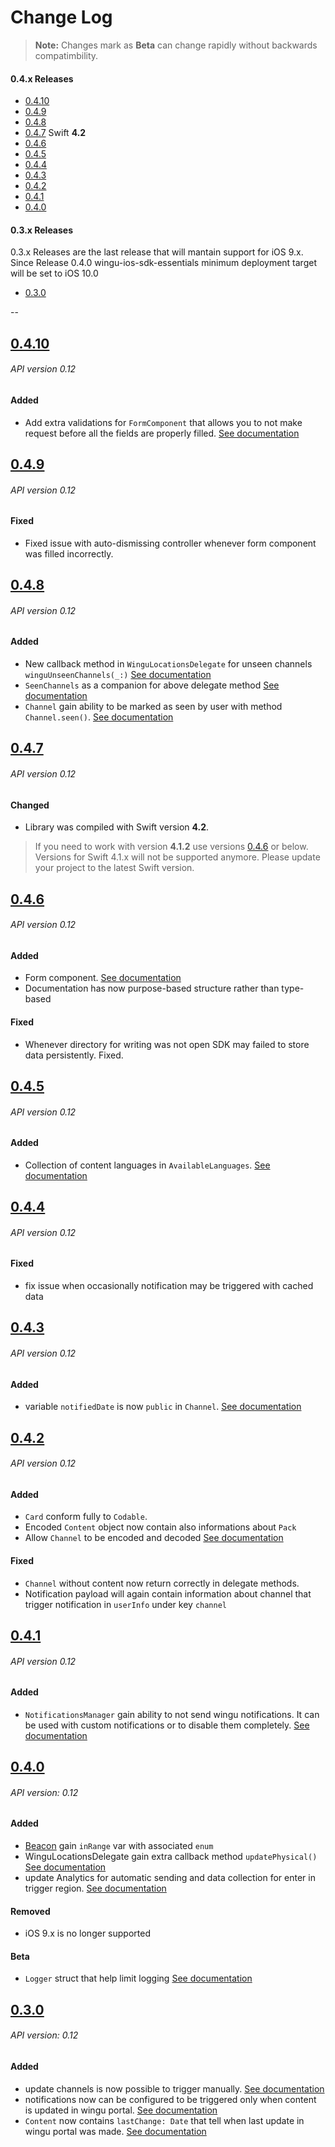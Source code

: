 # Change Log

> **Note:** Changes mark as **Beta** can change rapidly without backwards compatimbility.

#### 0.4.x Releases
- [0.4.10](#0.4.10)
- [0.4.9](#0.4.9)
- [0.4.8](#0.4.8)
- [0.4.7](#0.4.7) Swift **4.2**
- [0.4.6](#0.4.6)
- [0.4.5](#0.4.5)
- [0.4.4](#0.4.4)
- [0.4.3](#0.4.3)
- [0.4.2](#0.4.2)
- [0.4.1](#0.4.1)
- [0.4.0](#0.4.0)

#### 0.3.x Releases

0.3.x Releases are the last release that will mantain support for iOS 9.x. Since Release 0.4.0 wingu-ios-sdk-essentials minimum deployment target will be set to iOS 10.0

- [0.3.0](#0.3.0)

--

## [0.4.10](https://github.com/wingu-GmbH/wingu-ios-sdk-essentials/releases/tag/0.4.10)

###### API version 0.12

#### Added
- Add extra validations for `FormComponent` that allows you to not make request before all the fields are properly filled. [See documentation](https://wingu-gmbh.github.io/wingu-ios-sdk-essentials/Classes/FormComponent.html)

## [0.4.9](https://github.com/wingu-GmbH/wingu-ios-sdk-essentials/releases/tag/0.4.9)

###### API version 0.12

#### Fixed
- Fixed issue with auto-dismissing controller whenever form component was filled incorrectly.

## [0.4.8](https://github.com/wingu-GmbH/wingu-ios-sdk-essentials/releases/tag/0.4.8)

###### API version 0.12

#### Added
- New callback method in `WinguLocationsDelegate` for unseen channels `winguUnseenChannels(_:)` [See documentation](https://wingu-gmbh.github.io/wingu-ios-sdk-essentials/Protocols/WinguLocationsDelegate.html)
- `SeenChannels` as a companion for above delegate method [See documentation](https://wingu-gmbh.github.io/wingu-ios-sdk-essentials/Classes/SeenChannels.html)
- `Channel` gain ability to be marked as seen by user with method `Channel.seen()`. [See documentation](https://wingu-gmbh.github.io/wingu-ios-sdk-essentials/Classes/Channel.html)


## [0.4.7](https://github.com/wingu-GmbH/wingu-ios-sdk-essentials/releases/tag/0.4.7)

###### API version 0.12

#### Changed
- Library was compiled with Swift version **4.2**.


> If you need to work with version **4.1.2** use versions [0.4.6](#0.4.6) or below.<br/>
> Versions for Swift 4.1.x will not be supported anymore. Please update your project to the latest Swift version.

## [0.4.6](https://github.com/wingu-GmbH/wingu-ios-sdk-essentials/releases/tag/0.4.6)

###### API version 0.12

#### Added
- Form component. [See documentation](https://wingu-gmbh.github.io/wingu-ios-sdk-essentials/Classes/FormComponent.html)
- Documentation has now purpose-based structure rather than type-based

#### Fixed
- Whenever directory for writing was not open SDK may failed to store data persistently. Fixed.

## [0.4.5](https://github.com/wingu-GmbH/wingu-ios-sdk-essentials/releases/tag/0.4.5)

###### API version 0.12

#### Added
- Collection of content languages in `AvailableLanguages`. [See documentation](https://wingu-gmbh.github.io/wingu-ios-sdk-essentials/Classes/AvailableLanguages.html)

## [0.4.4](https://github.com/wingu-GmbH/wingu-ios-sdk-essentials/releases/tag/0.4.4)

###### API version 0.12

#### Fixed
- fix issue when occasionally notification may be triggered with cached data 

## [0.4.3](https://github.com/wingu-GmbH/wingu-ios-sdk-essentials/releases/tag/0.4.3)

###### API version 0.12

#### Added
- variable `notifiedDate` is now `public` in `Channel`. [See documentation](https://wingu-gmbh.github.io/wingu-ios-sdk-essentials/Classes/Channel.html)

## [0.4.2](https://github.com/wingu-GmbH/wingu-ios-sdk-essentials/releases/tag/0.4.2)

###### API version 0.12

#### Added
- `Card` conform fully to `Codable`.
- Encoded `Content` object now contain also informations about `Pack`
- Allow `Channel` to be encoded and decoded [See documentation](https://wingu-gmbh.github.io/wingu-ios-sdk-essentials/Classes/Channel.html)

#### Fixed
- `Channel` without content now return correctly in delegate methods.
- Notification payload will again contain information about channel that trigger notification in `userInfo` under key `channel`

## [0.4.1](https://github.com/wingu-GmbH/wingu-ios-sdk-essentials/releases/tag/0.4.1)

###### API version 0.12

#### Added
- `NotificationsManager` gain ability to not send wingu notifications. It can be used with custom notifications or to disable them completely. [See documentation](https://wingu-gmbh.github.io/wingu-ios-sdk-essentials/Classes/NotificationsManager.html)

## [0.4.0](https://github.com/wingu-GmbH/wingu-ios-sdk-essentials/releases/tag/0.4.0)

###### API version: 0.12

#### Added
- [Beacon](https://wingu-gmbh.github.io/wingu-ios-sdk-essentials/Classes/Beacon.html) gain `inRange` var with associated `enum`
- WinguLocationsDelegate gain extra callback method `updatePhysical()` [See documentation](https://wingu-gmbh.github.io/wingu-ios-sdk-essentials/Protocols/WinguLocationsDelegate.html)
- update Analytics for automatic sending and data collection for enter in trigger region. [See documentation](https://wingu-gmbh.github.io/wingu-ios-sdk-essentials/Classes/WinguAnalytics.html)

#### Removed
- iOS 9.x is no longer supported

#### Beta
- `Logger` struct that help limit logging [See documentation](https://wingu-gmbh.github.io/wingu-ios-sdk-essentials/Classes/Logger.html) 


## [0.3.0](https://github.com/wingu-GmbH/wingu-ios-sdk-essentials/releases/tag/0.3.0)

###### API version: 0.12

#### Added
- update channels is now possible to trigger manually. [See documentation](https://wingu-gmbh.github.io/wingu-ios-sdk-essentials/Classes/Channel.html#/s:17winguSDKEssential7ChannelC6updateyySbcF)
- notifications now can be configured to be triggered only when content is updated in wingu portal. [See documentation](https://wingu-gmbh.github.io/wingu-ios-sdk-essentials/Classes/NotificationsManager.html#/s:17winguSDKEssential20NotificationsManagerC04onlyC17WithContentUpdateSbvp)
- `Content` now contains `lastChange: Date` that tell when last update in wingu portal was made. [See documentation](https://wingu-gmbh.github.io/wingu-ios-sdk-essentials/Classes/Content.html#/s:17winguSDKEssential7ContentC10lastChange10Foundation4DateVSgvp)
